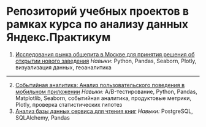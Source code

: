 # Репозиторий учебных проектов в рамках курса по анализу данных Яндекс.Практикум 

1) [Исследования рынка общепита в Москве для принятия решения об открытии нового заведения](https://github.com/ArinaSlavova/yandex_practicum_projects/blob/main/%D0%98%D1%81%D1%81%D0%BB%D0%B5%D0%B4%D0%BE%D0%B2%D0%B0%D0%BD%D0%B8%D0%B5%20%D0%BE%D0%B1%D1%89%D0%B5%D0%BF%D0%B8%D1%82%D0%B0.ipynb)
*Навыки:* Python, Pandas, Seaborn, Plotly, визуализация данных, геоаналитика
---
2) [Событийная аналитика: Анализ пользовательского поведения в мобильном приложении](https://github.com/ArinaSlavova/yandex_practicum_projects/blob/main/%D0%A1%D0%BE%D0%B1%D1%8B%D1%82%D0%B8%D0%B8%CC%86%D0%BD%D0%B0%D1%8F%20%D0%B0%D0%BD%D0%B0%D0%BB%D0%B8%D1%82%D0%B8%D0%BA%D0%B0.%20AB-%D1%82%D0%B5%D1%81%D1%82.ipynb)
*Навыки:* A/B-тестирование, Python, Pandas, Matplotlib, Seaborn, событийная аналитика, продуктовые метрики, Plotly, проверка статистических гипотез
3) [Анализ базы данных сервиса для чтения книг](https://github.com/ArinaSlavova/yandex_practicum_projects/blob/main/SQL%20project.ipynb)
*Навыки:* PostgreSQL, SQLAlchemy, Pandas
